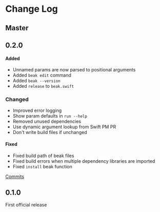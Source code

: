 # Change Log

## Master

## 0.2.0

#### Added
- Unnamed params are now parsed to positional arguments
- Added `beak edit` command
- Added `beak --version`
- Added `release` to `beak.swift`

### Changed
- Improved error logging
- Show param defaults in `run --help`
- Removed unused dependencies
- Use dynamic argument lookup from Swift PM PR
- Don't write build files if unchanged

#### Fixed
- Fixed build path of beak files
- Fixed build errors when multiple dependency libraries are imported
- Fixed `install` beak function

[Commits](https://github.com/yonaskolb/XcodeGen/compare/0.1.0...0.2.0)

## 0.1.0
First official release
